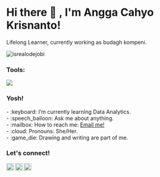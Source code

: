 # <summary><strong>Hi there :wave: , I'm Angga Cahyo Krisnanto!</strong></summary>
Lifelong Learner, currently working as budagh kompeni.
<p align="left"> <img src="https://komarev.com/ghpvc/?username=goonesmile&label=Profile%20views&color=0e75b6&style=flat" alt="isrealodejobi" />
</p>

### <summary><strong>Tools:</strong></summary>
<p>
    <img src="https://img.shields.io/badge/Text%20Editor-Visual%20Studio%20Code-blue?&logo=visual%20studio%20code&logoColor=blue" />
</p>

### <summary><strong>Yosh!</strong></summary>
<p>
    - :keyboard: I’m currently learning Data Analytics. </br>
    - :speech_balloon: Ask me about anything.</br>
    - :mailbox: How to reach me: <a href="mailto:youremail@gmail.com">Email me!</a>  </br>
    - :cloud: Pronouns: She/Her. </br>
    - :game_die: Drawing and writing are part of me. </br>
<p>
 
### <summary><strong>Let's connect!</strong></summary>
<a href="www.linkedin.com/in/angga-cahyo-krisnanto">
  <img align="left" alt="Angga Linkedin" width="20px" src="https://simpleicons.now.sh/linkedin/495f7e" />
</a>
<a href="https://www.instagram.com/anggakrisnanto_/">
  <img align="left" alt="Angga Instagram" width="20px" src="https://simpleicons.now.sh/instagram/495f7e" />
</a>
<a href="anggacahyokrisnanto.blogspot.com">
  <img align="left" alt="Angga Blog" width="20px" src="https://simpleicons.now.sh/blogger/495f7e" />
</a>
